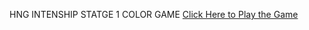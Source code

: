 HNG INTENSHIP STATGE 1 COLOR GAME 
<a href='https://hollar14.github.io/Hng_intenship_stage1_color_game/'>Click Here to Play the Game </a>
